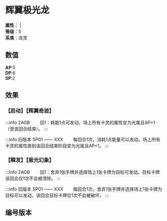 <script setup>
let list = [
    { number: "SP01-001", url: "/packs/SP01" },
    { number: "2AGB-001", url: "/packs/2AGB" },
    { number: "2AGB-001_异", url: "/packs/2AGB" },
    { number: "2AGB-S01", url: "/packs/2AGB" }
]
</script>

# 辉翼极光龙

**属性**：<CardAttribute text="光" /> | <CardAttribute text="风" /><br/>
**等级**：5<br/>
**系类**：龙灵

## 数值

**AP**:5<br/>
**DP**:6<br/>
**SP**:2

## 效果

### 【启动】【辉翼奇迹】

:::info 2AGB
&emsp;&emsp;回1：耗能1点可发动。场上所有卡灵的属性变为光属且AP+1（至该回合结束）。
:::

:::info 旧版本 SP01 —— XXX
&emsp;&emsp;每回合1次，消耗1点能量可以发动。场上所有卡灵的属性直到该回合结束阶段变为光属且AP+1。
:::

### 【瞬发】【极光幻象】

:::info 2AGB
&emsp;&emsp;回1：舍弃1张手牌并选择场上1张卡牌为目标可发动。目标卡牌该回合仅1次不会被清除。
:::

:::info 旧版本 SP01 —— XXX
&emsp;&emsp;每回合1次，舍弃1张手牌并选择场上1张卡牌为目标可以发动。该回合目标卡牌仅1次不会被破坏。
:::

## 编号版本

<CardNumberBox :list="list"/>
